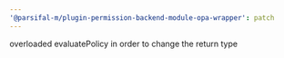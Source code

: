 ```yaml
---
'@parsifal-m/plugin-permission-backend-module-opa-wrapper': patch
---
```


overloaded evaluatePolicy in order to change the return type
